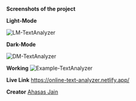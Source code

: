 **Screenshots of the project**


**Light-Mode**

![LM-TextAnalyzer](https://github.com/Ahasasjain/Front-End-Projects/assets/101923456/f063c05f-44e8-40f8-89cc-8d4179bd531f)


**Dark-Mode**

![DM-TextAnalyzer](https://github.com/Ahasasjain/Front-End-Projects/assets/101923456/2137c98f-66b9-4ccd-b0cf-50c4a15033cc)


**Working**
![Example-TextAnalyzer](https://github.com/Ahasasjain/Front-End-Projects/assets/101923456/daa06efd-19ef-4101-99bd-d8e0e2e484df)



**Live Link**
https://online-text-analyzer.netlify.app/


**Creator** [Ahasas Jain](https://github.com/Ahasasjain)

